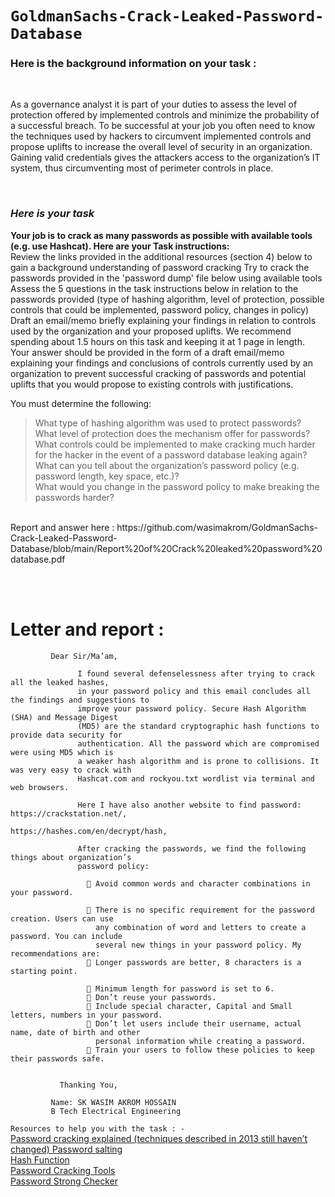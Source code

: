  # `GoldmanSachs-Crack-Leaked-Password-Database` <br/> 
  <h3><b> Here is the background information on your task :  </b> </h3>
  <br/>
  
  <p>
  As a governance analyst it is part of your duties to assess the level of protection offered by implemented controls and minimize the probability of a successful breach. To be successful at your job you often need to know the techniques used by hackers to circumvent implemented controls and propose uplifts to increase the overall level of security in an organization. Gaining valid credentials gives the attackers access to the organization’s IT system, thus circumventing most of perimeter controls in place.
  </p> 
  <br/>
 
  <h3> <i> Here is your task </i></h3>
  <p>
  
  <b>Your job is to crack as many passwords as possible with available tools (e.g. use Hashcat). Here are your Task instructions: </b> <br>
Review the links provided in the additional resources (section 4) below to gain a background understanding of password cracking
Try to crack the passwords provided in the 'password dump' file below using available tools
Assess the 5 questions in the task instructions below in relation to the passwords provided (type of hashing algorithm, level of protection, possible controls that could be implemented, password policy, changes in policy)
Draft an email/memo briefly explaining your findings in relation to controls used by the organization and your proposed uplifts. We recommend spending about 1.5 hours on this task and keeping it at 1 page in length. 
Your answer should be provided in the form of a draft email/memo explaining your findings and conclusions of controls currently used by an organization to prevent successful cracking of passwords and potential uplifts that you would propose to existing controls with justifications.

You must determine the following:
 > What type of hashing algorithm was used to protect passwords? <br>
What level of protection does the mechanism offer for passwords?  <br>
What controls could be implemented to make cracking much harder for the hacker in the event of a password database leaking again?  <br>
What can you tell about the organization’s password policy (e.g. password length, key space, etc.)?   <br>
What would you change in the password policy to make breaking the passwords harder?   

 <br>
 Report and answer here : https://github.com/wasimakrom/GoldmanSachs-Crack-Leaked-Password-Database/blob/main/Report%20of%20Crack%20leaked%20password%20database.pdf
  </p>
  <br>
  <br>
  
 # Letter and report : 
 ```
          Dear Sir/Ma’am, 
 
                I found several defenselessness after trying to crack all the leaked hashes, 
                in your password policy and this email concludes all the findings and suggestions to 
                improve your password policy. Secure Hash Algorithm (SHA) and Message Digest 
                (MD5) are the standard cryptographic hash functions to provide data security for 
                authentication. All the password which are compromised were using MD5 which is 
                a weaker hash algorithm and is prone to collisions. It was very easy to crack with 
                Hashcat.com and rockyou.txt wordlist via terminal and web browsers.
                
                Here I have also another website to find password: https://crackstation.net/,
                                                                   https://hashes.com/en/decrypt/hash,
                 
                After cracking the passwords, we find the following things about organization’s 
                password policy:
                
                   Avoid common words and character combinations in your password.
                
                   There is no specific requirement for the password creation. Users can use 
                    any combination of word and letters to create a password. You can include 
                    several new things in your password policy. My recommendations are: 
                   Longer passwords are better, 8 characters is a starting point. 
                  
                   Minimum length for password is set to 6. 
                   Don’t reuse your passwords.
                   Include special character, Capital and Small letters, numbers in your password. 
                   Don’t let users include their username, actual name, date of birth and other 
                    personal information while creating a password.
                   Train your users to follow these policies to keep their passwords safe.


            Thanking You,
          
          Name: SK WASIM AKROM HOSSAIN
          B Tech Electrical Engineering

 ```
  
  ` Resources to help you with the task : - ` <br>
  <a href ="https://arstechnica.com/information-technology/2013/05/how-crackers-make-minced-meat-out-of-your-passwords/">Password cracking explained (techniques            described in 2013 still haven’t changed) </a> 
  <a href = "https://en.wikipedia.org/wiki/Salt_(cryptography)"> Password salting </a> <br>
  <a href ="https://en.wikipedia.org/wiki/Cryptographic_hash_function"> Hash Function </a> <br>
  <a href="https://en.wikipedia.org/wiki/Password_cracking#Software"> Password Cracking Tools </a> <br>
  <a href="https://howsecureismypassword.net/"> Password Strong Checker </a> <br>
  
  
  
